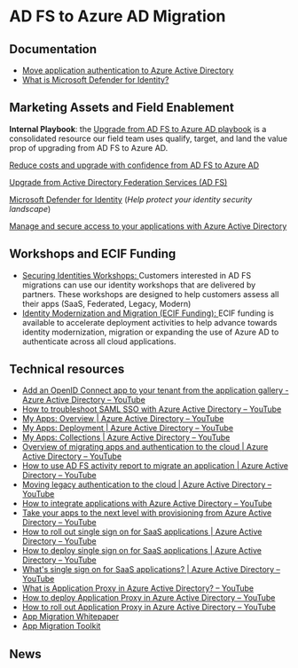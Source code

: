 # AD FS to Azure AD Migration

## Documentation

* [Move application authentication to Azure Active Directory](https://docs.microsoft.com/en-us/azure/active-directory/manage-apps/migrate-adfs-apps-to-azure)
* [What is Microsoft Defender for Identity?](https://docs.microsoft.com/en-us/defender-for-identity/what-is)

## Marketing Assets and Field Enablement
**Internal Playbook**: the [Upgrade from AD FS to Azure AD playbook](https://aka.ms/compete/security/ADFS-playbook) is a consolidated resource our field team uses qualify, target, and land the value prop of upgrading from AD FS to Azure AD. 

[Reduce costs and upgrade with confidence from AD FS to Azure AD](https://aka.ms/adfstoaaddeck)

[Upgrade from Active Directory Federation Services (AD FS)](https://www.microsoft.com/en-us/security/business/identity-access-management/upgrade-adfs)

[Microsoft Defender for Identity](https://www.microsoft.com/en-us/security/business/threat-protection/identity-defender) (*Help protect your identity security landscape*)

[Manage and secure access to your applications with Azure Active Directory](https://query.prod.cms.rt.microsoft.com/cms/api/am/binary/RE4rNUU)


## Workshops and ECIF Funding 
* [Securing Identities Workshops: ](https://partner.microsoft.com/en-us/membership/partner-incentives/build-intent-workshops-securing-identities) Customers interested in AD FS migrations can use our identity workshops that are delivered by partners. These workshops are designed to help customers assess all their apps (SaaS, Federated, Legacy, Modern)
* [Identity Modernization and Migration (ECIF Funding): ](https://www.microsoft.com/microsoft-365/partners/security-deployment-resources)ECIF funding is available to accelerate deployment activities to help advance towards identity modernization, migration or expanding the use of Azure AD to authenticate across all cloud applications.

## Technical resources

* [Add an OpenID Connect app to your tenant from the application gallery - Azure Active Directory – YouTube](https://www.youtube.com/watch?v=4kv-upsZCI0&list=PLLasX02E8BPBm1xNMRdvP6GtA6otQUqp0&index=2)
* [How to troubleshoot SAML SSO with Azure Active Directory – YouTube](https://www.youtube.com/watch?v=poQCJK0WPUk&list=PLLasX02E8BPBm1xNMRdvP6GtA6otQUqp0&index=10)
* [My Apps: Overview | Azure Active Directory – YouTube](https://www.youtube.com/watch?v=uB-JjuaV_qM&list=PLLasX02E8BPBm1xNMRdvP6GtA6otQUqp0&index=17)
* [My Apps: Deployment | Azure Active Directory – YouTube](https://www.youtube.com/watch?v=atj6Ivn5m0k&list=PLLasX02E8BPBm1xNMRdvP6GtA6otQUqp0&index=18)
* [My Apps: Collections | Azure Active Directory – YouTube](https://www.youtube.com/watch?v=KshHHzUXDI0&list=PLLasX02E8BPBm1xNMRdvP6GtA6otQUqp0&index=19)
* [Overview of migrating apps and authentication to the cloud | Azure Active Directory – YouTube](https://www.youtube.com/watch?v=J7qwUKjA36Q&list=PLLasX02E8BPBm1xNMRdvP6GtA6otQUqp0&index=37)
* [How to use AD FS activity report to migrate an application | Azure Active Directory – YouTube](https://www.youtube.com/watch?v=OThlTA239lU&list=PLLasX02E8BPBm1xNMRdvP6GtA6otQUqp0&index=38)
* [Moving legacy authentication to the cloud | Azure Active Directory – YouTube](https://www.youtube.com/watch?v=CjcrFAkcYLU&list=PLLasX02E8BPBm1xNMRdvP6GtA6otQUqp0&index=39)
* [How to integrate applications with Azure Active Directory – YouTube](https://www.youtube.com/watch?v=a3OOzqEh_Zw&list=PLLasX02E8BPBm1xNMRdvP6GtA6otQUqp0&index=60)
* [Take your apps to the next level with provisioning from Azure Active Directory – YouTube](https://www.youtube.com/watch?v=HRTiHt0nIHE&list=PLLasX02E8BPBm1xNMRdvP6GtA6otQUqp0&index=59)
* [How to roll out single sign on for SaaS applications | Azure Active Directory – YouTube](https://www.youtube.com/watch?v=vRA2Jbq5nCE&list=PLLasX02E8BPBm1xNMRdvP6GtA6otQUqp0&index=92)
* [How to deploy single sign on for SaaS applications | Azure Active Directory – YouTube](https://www.youtube.com/watch?v=kSfiDDNg14U&list=PLLasX02E8BPBm1xNMRdvP6GtA6otQUqp0&index=93)
* [What's single sign on for SaaS applications? | Azure Active Directory – YouTube](https://www.youtube.com/watch?v=YOvEghVPV0Y&list=PLLasX02E8BPBm1xNMRdvP6GtA6otQUqp0&index=94)
* [What is Application Proxy in Azure Active Directory? – YouTube](https://www.youtube.com/watch?v=GeMiyXkcehU&list=PLLasX02E8BPBm1xNMRdvP6GtA6otQUqp0&index=107)
* [How to deploy Application Proxy in Azure Active Directory – YouTube](https://www.youtube.com/watch?v=_2kWq5H4NhY&list=PLLasX02E8BPBm1xNMRdvP6GtA6otQUqp0&index=106)
* [How to roll out Application Proxy in Azure Active Directory – YouTube](https://www.youtube.com/watch?v=0mLFWcG95OA&list=PLLasX02E8BPBm1xNMRdvP6GtA6otQUqp0&index=105)
* [App Migration Whitepaper](https://aka.ms/migrateapps/whitepaper)
* [App Migration Toolkit ](https://aka.ms/MigrateApps)
## News

